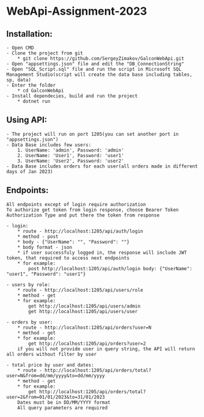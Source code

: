 # WebApi-Assignment-2023

## Installation:
	- Open CMD
	- Clone the project from git
		* git clone https://github.com/SergeyZimakov/GalconWebApi.git
	- Open "appsettings.json" file and edit the "DB_ConnectionString"
	- Open "SQL_Script.sql" file and run the script in Microsoft SQL Management Studio(script will create the data base including tables, sp, data)
	- Enter the folder
		* cd GalconWebApi
	- Install dependecies, build and run the project 
		* dotnet run

## Using API:
	- The project will run on port 1205(you can set another port in "appsettings.json")
	- Data Base includes few users:
		1. UserName: 'admin', Password: 'admin'
		2. UserName: 'User1', Password: 'user1'
		3. UserName: 'User2', Password: 'user2'
	- Data Base includes orders for each user(all orders made in different days of Jan 2023)

## Endpoints:
	All endpoints except of login require authorization
	To authorize get token from login response, choose Bearer Token Authorization Type and put there the token from response

	- login:
		* route - http://localhost:1205/api/auth/login
		* method - post
		* body - {"UserName": "", "Password": ""}
		* body format - json
		* if user successfuly logged in, the response will include JWT token, that required to access next endpoints
		* for example:
			post http://localhost:1205/api/auth/login body: {"UserName": "user1", "Password": "user1"}
	
	- users by role:
		* route - http://localhost:1205/api/users/role
		* method - get
		* for example:
			get http://localhost:1205/api/users/admin
			get http://localhost:1205/api/users/user
			
	- orders by user:
		* route - http://localhost:1205/api/orders?user=N
		* method - get
		* for example:
			get http://localhost:1205/api/orders?user=2
		if you will not provide user in query string, the API will return all orders without filter by user

	- total price by user and dates:
		* route - http://localhost:1205/api/orders/total?user=N&from=dd/mm/yyyy&to=dd/mm/yyyy
		* method - get
		* for example:
			get http://localhost:1205/api/orders/total?user=2&from=01/01/2023&to=31/01/2023
		Dates must be in DD/MM/YYYY format
		All query parameters are required
